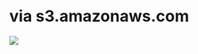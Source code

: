 <!--
id: 943924421
link: http://tumblr.atmos.org/post/943924421/via-s3-amazonaws-com
slug: via-s3-amazonaws-com
date: Thu Aug 12 2010 14:42:11 GMT-0700 (PDT)
publish: 2010-08-012
tags: 
title: via s3.amazonaws.com
-->


via s3.amazonaws.com
====================

![](http://www.tumblr.com/photo/1280/atmos/943924421/1/tumblr_l726ycoPh31qz4sng)

